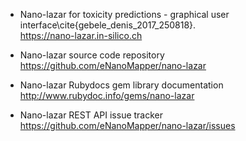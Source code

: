 * Nano-lazar for toxicity predictions - graphical user interface\cite{gebele_denis_2017_250818}. 
  \
  <https://nano-lazar.in-silico.ch>

* Nano-lazar source code repository
  <https://github.com/eNanoMapper/nano-lazar>
  
* Nano-lazar Rubydocs gem library documentation
  <http://www.rubydoc.info/gems/nano-lazar>

* Nano-lazar REST API issue tracker
  <https://github.com/eNanoMapper/nano-lazar/issues>